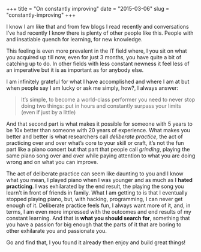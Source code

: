 +++
title = "On constantly improving"
date = "2015-03-06"
slug = "constantly-improving"
+++

I know I am like that and from few blogs I read recently and conversations I’ve had recently I know there is plenty of other people like this. People with and insatiable quench for learning, for new knowledge.

This feeling is even more prevalent in the IT field where, I you sit on what you acquired up till now, even for just 3 months, you have quite a bit of catching up to do. In other fields with less constant newness it feel less of an imperative but it is as important as for anybody else.

I am infinitely grateful for what I have accomplished and where I am at but when people say I am lucky or ask me simply, how?, I always answer:

> It’s simple, to become a world-class performer you need to never stop doing two things: put in hours and constantly surpass your limits (even if just by a little)

And that second part is what makes it possible for someone with 5 years to be 10x better than someone with 20 years of experience. What makes you better and better is what researchers call _deliberate practice_, the act of practicing over and over what’s core to your skill or craft, it’s not the fun part like a piano concert but that part that people call _grinding_, playing the same piano song over and over while paying attention to what you are doing wrong and on what you can improve.

The act of deliberate practice can seem like daunting to you and I know what you mean, I played piano when I was younger and as much as I **hated practicing**. I was exhilarated by the end result, the playing the song you learn’t in front of friends in family. What I am getting to is that I eventually stopped playing piano, but, with hacking, programming, I can never get enough of it. Deliberate practice feels fun, I always want more of it, and, in terms, I am even more impressed with the outcomes and end results of my constant learning. And that is **what you should search for**, something that you have a passion for big enough that the parts of it that are boring to other exhilarate you and passionate you.

Go and find that, I you found it already then enjoy and build great things!
